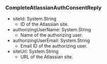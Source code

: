 ### CompleteAtlassianAuthConsentReply
- siteId: System.String
  - ID of the Atlassian site.
- authorizingUserName: System.String
  - Name of the authorizing user.
- authorizingUserEmail: System.String
  - Email ID of the authorizing user.
- siteUrl: System.String
  - URL of the Atlassian site.

